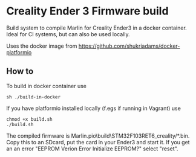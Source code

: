 # Creality Ender 3 Firmware build

Build system to compile Marlin for Creality Ender3 in a docker container. Ideal for CI systems, but can also be used locally. 

Uses the docker image from https://github.com/shukriadams/docker-platformio

## How to

To build in docker container use

    sh ./build-in-docker

If you have platformio installed locally (f.egs if running in Vagrant) use

    chmod +x build.sh
    ./build.sh

The compiled firmware is Marlin\.pio\build\STM32F103RET6_creality/*.bin. Copy this to an SDcard, put the card in your Ender3 and start it. If you get an an error "EEPROM Verion Error Initialize EEPROM?" select "reset".
